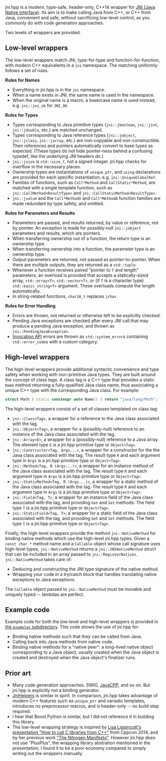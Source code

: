 jni.hpp is a modern, type-safe, header-only, C++14  wrapper for [JNI (Java Native Interface)](http://docs.oracle.com/javase/7/docs/technotes/guides/jni/). Its aim is to make calling Java from C++, or C++ from Java, convenient and safe, without sacrificing low-level control, as you commonly do with code generation approaches.

Two levels of wrappers are provided.

## Low-level wrappers

The low-level wrappers match JNI, type-for-type and function-for-function, with modern C++ equivalents in a `jni` namespace. The matching uniformly follows a set of rules.

**Rules for Names**
* Everything in jni.hpp is in the `jni` namespace.
* When a name exists in JNI, the same name is used in the namespace.
* When the original name is a macro, a lowercase name is used instead, e.g. `jni::jni_ok` for `JNI_OK`.

**Rules for Types**
* Types corresponding to Java primitive types (`jni::jboolean`, `jni::jint`, `jni::jdouble`, etc.) are matched unchanged.
* Types corresponding to Java reference types (`jni::jobject`, `jni::jclass`, `jni::jarray`, etc.) are  non-copyable and non-constructible. Their references and pointers automatically convert to base types as expected. (These types do not hide pointer-ness behind a confusing typedef, like the underlying JNI headers do.)
* `jni::jsize` is `std::size_t`, not a signed integer. jni.hpp checks for overflow in the necessary places.
* Ownership types are instantiations of `unique_ptr`, and `using` declarations are provided for each specific instantiation, e.g. `jni::UniqueGlobalRef`.
* Families of functions, such as `Call*Method` and `CallStatic*Method`, are matched with a single template function, such as `jni::CallMethod<ResultType>` and `jni::CallStaticMethod<ResultType>`.
* `jni::jvalue` and the `Call*MethodV` and `Call*MethodA` function families are made redundant by type safety, and omitted.

**Rules for Parameters and Results**
* Parameters are passed, and results returned, by value or reference, not by pointer. An exception is made for possibly-null `jni::jobject` parameters and results, which _are_ pointers.
* When transferring ownership out of a function, the return type is an ownership type.
* When transferring ownership into a function, the parameter type is an ownership type.
* Output parameters are returned, not passed as pointer-to-pointer. When there are multiple outputs, they are returned as a `std::tuple`.
* Whenever a function receives paired "pointer to `T` and length" parameters, an overload is provided that accepts a statically-sized array, `std::array<T>`, `std::vector<T>`, or (if `T` is a character type) `std::basic_string<T>` argument. These overloads compute the length automatically.
* In string-related functions, `char16_t` replaces `jchar`.

**Rules for Error Handling**

* Errors are thrown, not returned or otherwise left to be explicitly checked.
* Pending Java exceptions are checked after every JNI call that may produce a pending Java exception, and thrown as `jni::PendingJavaException`.
* [Invocation API](https://docs.oracle.com/javase/7/docs/technotes/guides/jni/spec/invocation.html#wp9502) errors are thrown as `std::system_error`s containing `std::error_code`s with a custom category.

## High-level wrappers

The high-level wrappers provide additional syntactic convenience and type safety when working with non-primitive Java types. They are built around the concept of _class tags_. A class tag is a C++ type that provides a static `Name` method returning a fully-qualified Java class name, thus associating a unique C++ type with the corresponding Java class. For example:

```C++
struct Math { static constexpr auto Name() { return "java/lang/Math"; } };
```

The high-level wrappers consist of a set of classes templated on class tag:

* `jni::Class<Tag>`, a wrapper for a reference to the Java class associated with the tag.
* `jni::Object<Tag>`, a wrapper for a (possibly-null) reference to an instance of the Java class associated with the tag.
* `jni::Array<E>`, a wrapper for a (possibly-null) reference to a Java array. The element type `E` is a jni.hpp primitive type or `Object<Tag>`.
* `jni::Constructor<Tag, Args...>`, a wrapper for a constructor for the the Java class associated with the tag. The result type `R` and each argument type in `Args` is a jni.hpp primitive type or `Object<Tag>`.
* `jni::Method<Tag, R (Args...)>`, a wrapper for an instance method of the Java class associated with the tag. The result type `R` and each argument type in `Args` is a jni.hpp primitive type or `Object<Tag>`.
* `jni::StaticMethod<Tag, R (Args...)>`, a wrapper for a static method of the Java class associated with the tag. The result type `R` and each argument type in `Args` is a jni.hpp primitive type or `Object<Tag>`.
* `jni::Field<Tag, T>`, a wrapper for an instance field of the Java class associated with the tag, and providing `Get` and `Set` methods. The field type `T` is a jni.hpp primitive type or `Object<Tag>`.
* `jni::StaticField<Tag, T>`, a wrapper for a static field of the Java class associated with the tag, and providing `Get` and `Set` methods. The field type `T` is a jni.hpp primitive type or `Object<Tag>`.

Finally, the high-level wrappers provide the method `jni::NativeMethod` for binding native methods which use the high-level jni.hpp types. Given a `const char *` method name and a `Callable` object whose call signature uses high-level types, `jni::NativeMethod` returns a `jni::JNINativeMethod` struct that can be included in an array passed to `jni::RegisterNatives`. `jni::NativeMethod` takes care of:

* Deducing and constructing the JNI type signature of the native method.
* Wrapping your code in a try/catch block that handles translating native exceptions to Java exceptions.

The `Callable` object passed to `jni::NativeMethod` must be movable and uniquely typed -- lambdas are perfect.

## Example code

Example code for both the low-level and high-level wrappers is provided in [the `examples` subdirectory](https://github.com/mapbox/jni.hpp/tree/master/examples). This code shows the use of jni.hpp for:

* Binding native methods such that they can be called from Java.
* Calling back into Java methods from native code.
* Binding native methods for a "native peer": a long-lived native object corresponding to a Java object, usually created when the Java object is created and destroyed when the Java object's finalizer runs.

## Prior art

* Many code generation approaches. SWIG, [JavaCPP](https://github.com/bytedeco/javacpp), and so on. But jni.hpp is explicitly not a binding  generator.
* [JniHelpers](https://github.com/spotify/JniHelpers) is similar in spirit. In comparison, jni.hpp takes advantage of modern C++ features such as `unique_ptr` and variadic templates, introduces no preprocessor macros, and is header-only -- no build step required.
* I hear that Boost.Python is similar, but I did not reference it in building this library.
* The low-level wrapping strategy is inspired by [Lisa Lippincott's presentation "How to call C libraries from C++"](https://github.com/jfirebaugh/PlusPlus) from Cppcon 2014, and by her previous work ["The Nitrogen Manifesto"](http://nitric.sourceforge.net/The%20Nitrogen%20Manifesto.pdf). However jni.hpp does not use "PlusPlus", the wrapping library abstration mentioned in the presentation; I found it to be a poor economy compared to simply writing out the wrappers manually.
